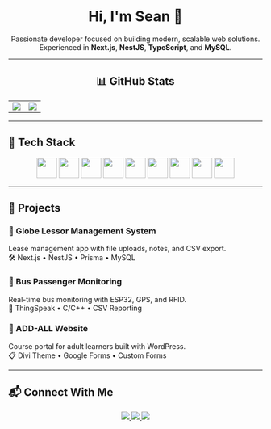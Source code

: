 <h1 align="center">Hi, I'm Sean 👋</h1>

<p align="center">
  Passionate developer focused on building modern, scalable web solutions.<br/>
  Experienced in <strong>Next.js</strong>, <strong>NestJS</strong>, <strong>TypeScript</strong>, and <strong>MySQL</strong>.
</p>

---

<h2 align="center">📊 GitHub Stats</h2>
<table align="center">
  <tr>
    <td>
      <img src="https://github-readme-stats.vercel.app/api?username=seanchvz&show_icons=true&theme=radical" />
    </td>
    <td>
      <img src="https://github-readme-stats.vercel.app/api/top-langs/?username=seanchvz&layout=compact&theme=radical" />
    </td>
  </tr>
</table>

---

## 🚀 Tech Stack

<p align="center">
  <img src="https://cdn.jsdelivr.net/gh/devicons/devicon/icons/nextjs/nextjs-original.svg" height="40" />
  <img src="https://cdn.jsdelivr.net/gh/devicons/devicon/icons/react/react-original.svg" height="40" />
  <img src="https://cdn.jsdelivr.net/gh/devicons/devicon/icons/typescript/typescript-original.svg" height="40" />
  <img src="https://cdn.jsdelivr.net/gh/devicons/devicon/icons/tailwindcss/tailwindcss-plain.svg" height="40" />
  <img src="https://cdn.jsdelivr.net/gh/devicons/devicon/icons/nestjs/nestjs-plain.svg" height="40" />
  <img src="https://cdn.jsdelivr.net/gh/devicons/devicon/icons/mysql/mysql-original.svg" height="40" />
  <img src="https://cdn.jsdelivr.net/gh/devicons/devicon/icons/postgresql/postgresql-original.svg" height="40" />
  <img src="https://cdn.jsdelivr.net/gh/devicons/devicon/icons/arduino/arduino-original.svg" height="40" />
  <img src="https://cdn.jsdelivr.net/gh/devicons/devicon/icons/wordpress/wordpress-plain.svg" height="40" />
</p>

---

## 📂 Projects

### 🧾 Globe Lessor Management System
Lease management app with file uploads, notes, and CSV export.  
🛠️ Next.js • NestJS • Prisma • MySQL

### 🚌 Bus Passenger Monitoring
Real-time bus monitoring with ESP32, GPS, and RFID.  
📡 ThingSpeak • C/C++ • CSV Reporting

### 🏫 ADD-ALL Website
Course portal for adult learners built with WordPress.  
📋 Divi Theme • Google Forms • Custom Forms

---

## 📬 Connect With Me

<p align="center">
  <a href="https://seanchvz.github.io" target="_blank">
    <img src="https://img.shields.io/badge/Portfolio-000?style=for-the-badge&logo=vercel&logoColor=white" />
  </a>
  <a href="https://linkedin.com/in/seanchvz" target="_blank">
    <img src="https://img.shields.io/badge/LinkedIn-0A66C2?style=for-the-badge&logo=linkedin&logoColor=white" />
  </a>
  <a href="mailto:seann.chvz@gmail.com">
    <img src="https://img.shields.io/badge/Email-D14836?style=for-the-badge&logo=gmail&logoColor=white" />
  </a>
</p>


